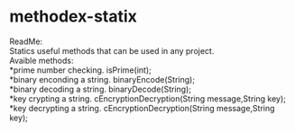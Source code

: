 methodex-statix
===============
ReadMe:<br>
Statics useful methods that can be used in any project.<br>
Avaible methods:<br>
*prime number checking. isPrime(int);<br>
*binary enconding a string. binaryEncode(String);<br>
*binary decoding a string. binaryDecode(String);<br>
*key crypting a string. cEncryptionDecryption(String message,String key);<br>
*key decrypting a string. cEncryptionDecryption(String message,String key);<br>